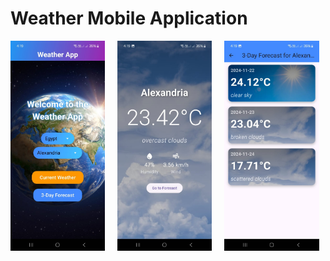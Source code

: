 # Weather Mobile Application
<div style="display: flex;">
  <img src="https://github.com/OmarMDiab/Weather-Mobile-App/blob/main/imgs/1.jpg" alt="App Screenshot" style="width: 30%; margin-right: 20px;">
  <img src="https://github.com/OmarMDiab/Weather-Mobile-App/blob/main/imgs/2.jpg" alt="App Screenshot" style="width: 30%; margin-right: 20px;">
  <img src="https://github.com/OmarMDiab/Weather-Mobile-App/blob/main/imgs/3.jpg" alt="App Screenshot" style="width: 30%;">
</div>

